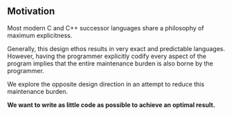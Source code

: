 
## Motivation

Most modern C and C++ successor languages share a philosophy of maximum explicitness.

Generally, this design ethos results in very exact and predictable languages. However, having the programmer explicitly codify every aspect of the program implies that the entire maintenance burden is also borne by the programmer.

We explore the opposite design direction in an attempt to reduce this maintenance burden.

**We want to write as little code as possible to achieve an optimal result.**
